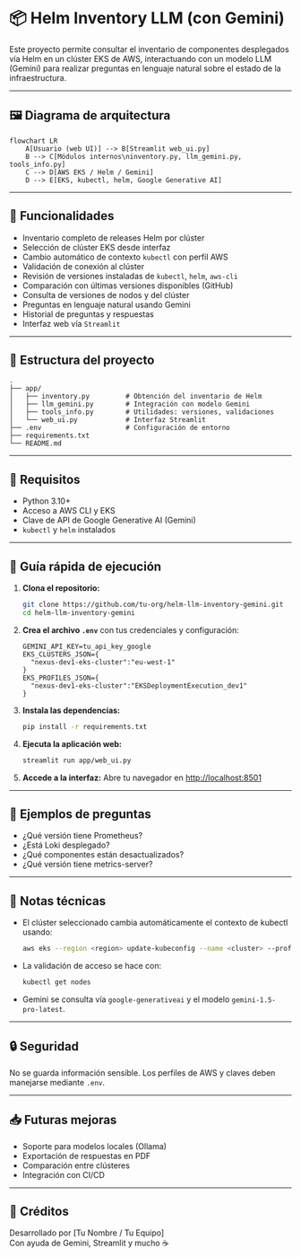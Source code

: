 # 📦 Helm Inventory LLM (con Gemini)

Este proyecto permite consultar el inventario de componentes desplegados vía Helm en un clúster EKS de AWS, interactuando con un modelo LLM (Gemini) para realizar preguntas en lenguaje natural sobre el estado de la infraestructura.

---

## 🖼️ Diagrama de arquitectura

```mermaid
flowchart LR
    A[Usuario (web UI)] --> B[Streamlit web_ui.py]
    B --> C[Módulos internos\ninventory.py, llm_gemini.py, tools_info.py]
    C --> D[AWS EKS / Helm / Gemini]
    D --> E[EKS, kubectl, helm, Google Generative AI]
```

---

## 🚀 Funcionalidades

- Inventario completo de releases Helm por clúster
- Selección de clúster EKS desde interfaz
- Cambio automático de contexto `kubectl` con perfil AWS
- Validación de conexión al clúster
- Revisión de versiones instaladas de `kubectl`, `helm`, `aws-cli`
- Comparación con últimas versiones disponibles (GitHub)
- Consulta de versiones de nodos y del clúster
- Preguntas en lenguaje natural usando Gemini
- Historial de preguntas y respuestas
- Interfaz web vía `Streamlit`

---

## 📂 Estructura del proyecto

```
.
├── app/
│   ├── inventory.py         # Obtención del inventario de Helm
│   ├── llm_gemini.py        # Integración con modelo Gemini
│   ├── tools_info.py        # Utilidades: versiones, validaciones
│   └── web_ui.py            # Interfaz Streamlit
├── .env                     # Configuración de entorno
├── requirements.txt
└── README.md
```

---

## 🧪 Requisitos

- Python 3.10+
- Acceso a AWS CLI y EKS
- Clave de API de Google Generative AI (Gemini)
- `kubectl` y `helm` instalados

---

## 🚦 Guía rápida de ejecución

1. **Clona el repositorio:**
   ```bash
   git clone https://github.com/tu-org/helm-llm-inventory-gemini.git
   cd helm-llm-inventory-gemini
   ```
2. **Crea el archivo `.env`** con tus credenciales y configuración:
   ```env
   GEMINI_API_KEY=tu_api_key_google
   EKS_CLUSTERS_JSON={
     "nexus-dev1-eks-cluster":"eu-west-1"
   }
   EKS_PROFILES_JSON={
     "nexus-dev1-eks-cluster":"EKSDeploymentExecution_dev1"
   }
   ```
3. **Instala las dependencias:**
   ```bash
   pip install -r requirements.txt
   ```
4. **Ejecuta la aplicación web:**
   ```bash
   streamlit run app/web_ui.py
   ```
5. **Accede a la interfaz:**
   Abre tu navegador en [http://localhost:8501](http://localhost:8501)

---

## 💬 Ejemplos de preguntas

- ¿Qué versión tiene Prometheus?
- ¿Está Loki desplegado?
- ¿Qué componentes están desactualizados?
- ¿Qué versión tiene metrics-server?

---

## 📌 Notas técnicas

- El clúster seleccionado cambia automáticamente el contexto de kubectl usando:
  ```bash
  aws eks --region <region> update-kubeconfig --name <cluster> --profile <perfil>
  ```
- La validación de acceso se hace con:
  ```bash
  kubectl get nodes
  ```
- Gemini se consulta vía `google-generativeai` y el modelo `gemini-1.5-pro-latest`.

---

## 🔒 Seguridad

No se guarda información sensible. Los perfiles de AWS y claves deben manejarse mediante `.env`.

---

## 📥 Futuras mejoras

- Soporte para modelos locales (Ollama)
- Exportación de respuestas en PDF
- Comparación entre clústeres
- Integración con CI/CD

---

## 🧠 Créditos

Desarrollado por [Tu Nombre / Tu Equipo]  
Con ayuda de Gemini, Streamlit y mucho ☕️

